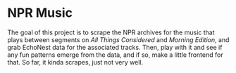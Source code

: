 # NPR Music

The goal of this project is to scrape the NPR archives for the music that plays between segments on *All Things Considered* and *Morning Edition*, and grab EchoNest data for the associated tracks. Then, play with it and see if any fun patterns emerge from the data, and if so, make a little frontend for that. So far, it kinda scrapes, just not very well.
